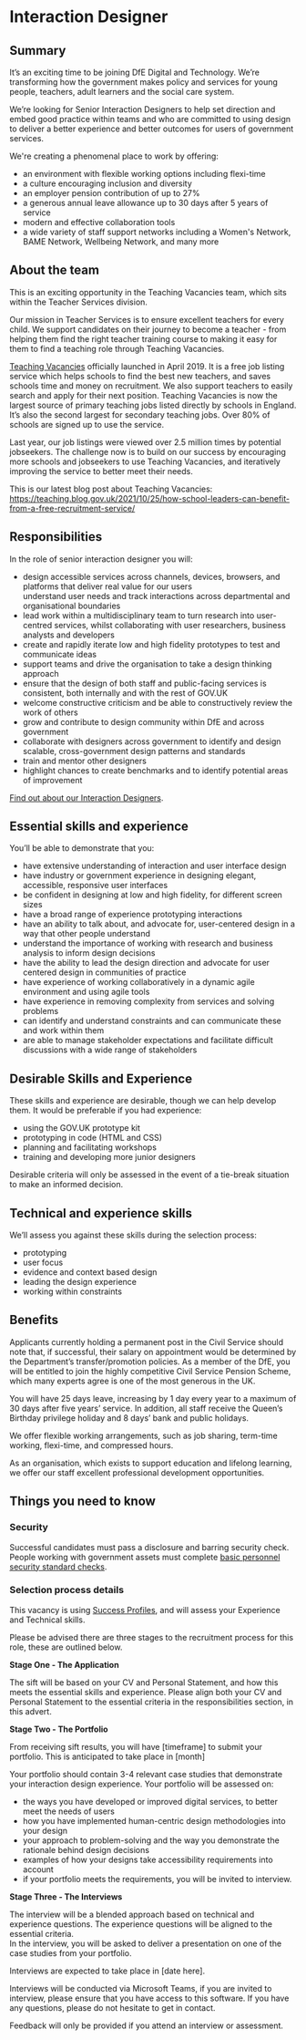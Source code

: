 # Interaction Designer
## Summary  
It’s an exciting time to be joining DfE Digital and Technology. We’re transforming how the government makes policy and services for young people, teachers, adult learners and the social care system. 

We’re looking for Senior Interaction Designers to help set direction and embed good practice within teams and who are committed to using design to deliver a better experience and better outcomes for users of government services. 

We're creating a phenomenal place to work by offering: 

* an environment with flexible working options including flexi-time  
* a culture encouraging inclusion and diversity 
* an employer pension contribution of up to 27%  
* a generous annual leave allowance up to 30 days after 5 years of service  
* modern and effective collaboration tools  
* a wide variety of staff support networks including a Women's Network, BAME Network, Wellbeing Network, and many more 

## About the team

This is an exciting opportunity in the Teaching Vacancies team, which sits within the Teacher Services division.

Our mission in Teacher Services is to ensure excellent teachers for every child. We support candidates on their journey to become a teacher - from helping them find the right teacher training course to making it easy for them to find a teaching role through Teaching Vacancies.

[Teaching Vacancies](https://teaching-vacancies.service.gov.uk) officially launched in April 2019. It is a free job listing service which helps schools to find the best new teachers, and saves schools time and money on recruitment. We also support teachers to easily search and apply for their next position. Teaching Vacancies is now the largest source of primary teaching jobs listed directly by schools in England. It’s also the second largest for secondary teaching jobs. Over 80% of schools are signed up to use the service.

Last year, our job listings were viewed over 2.5 million times by potential jobseekers. The challenge now is to build on our success by encouraging more schools and jobseekers to use Teaching Vacancies, and iteratively improving the service to better meet their needs.

This is our latest blog post about Teaching Vacancies:
https://teaching.blog.gov.uk/2021/10/25/how-school-leaders-can-benefit-from-a-free-recruitment-service/

## Responsibilities

In the role of senior interaction designer you will: 

* design accessible services across channels, devices, browsers, and platforms that deliver real value for our users  
understand user needs and track interactions across departmental and organisational boundaries  
* lead work within a multidisciplinary team to turn research into user-centred services, whilst collaborating with user researchers, business analysts and developers   
* create and rapidly iterate low and high fidelity prototypes to test and communicate ideas  
* support teams and drive the organisation to take a design thinking approach
* ensure that the design of both staff and public-facing services is consistent, both internally and with the rest of GOV.UK 
* welcome constructive criticism and be able to constructively review the work of others 
* grow and contribute to design community within DfE and across government  
* collaborate with designers across government to identify and design scalable, cross-government design patterns and standards
* train and mentor other designers  
* highlight chances to create benchmarks and to identify potential areas of improvement

[Find out about our Interaction Designers](https://www.gov.uk/guidance/interaction-designer). 

## Essential skills and experience

You’ll be able to demonstrate that you: 

* have extensive understanding of interaction and user interface design  
* have industry or government experience in designing elegant, accessible, responsive user interfaces  
* be confident in designing at low and high fidelity, for different screen sizes  
* have a broad range of experience prototyping interactions  
* have an ability to talk about, and advocate for, user-centered design in a way that other people understand  
* understand the importance of working with research and business analysis to inform design decisions  
* have the ability to lead the design direction and advocate for user centered design in communities of practice 
* have experience of working collaboratively in a dynamic agile environment and using agile tools  
* have experience in removing complexity from services and solving problems  
* can identify and understand constraints and can communicate these and work within them  
* are able to manage stakeholder expectations and facilitate difficult discussions with a wide range of stakeholders  

## Desirable Skills and Experience

These skills and experience are desirable, though we can help develop them. It would be preferable if you had experience:
 
* using the GOV.UK prototype kit  
* prototyping in code (HTML and CSS)  
* planning and facilitating workshops
* training and developing more junior designers

Desirable criteria will only be assessed in the event of a tie-break situation to make an informed decision. 

## Technical and experience skills
We’ll assess you against these skills during the selection process:

* prototyping 
* user focus 
* evidence and context based design 
* leading the design experience
* working within constraints 

## Benefits 

Applicants currently holding a permanent post in the Civil Service should note that, if successful, their salary on appointment would be determined by the Department’s transfer/promotion policies. As a member of the DfE, you will be entitled to join the highly competitive Civil Service Pension Scheme, which many experts agree is one of the most generous in the UK.  

You will have 25 days leave, increasing by 1 day every year to a maximum of 30 days after five years’ service. In addition, all staff receive the Queen’s Birthday privilege holiday and 8 days’ bank and public holidays.  

We offer flexible working arrangements, such as job sharing, term-time working, flexi-time, and compressed hours.  

As an organisation, which exists to support education and lifelong learning, we offer our staff excellent professional development opportunities. 

## Things you need to know
 
### Security
 
Successful candidates must pass a disclosure and barring security check. 
People working with government assets must complete [basic personnel security standard checks](https://www.gov.uk/government/publications/government-baseline-personnel-security-standard). 

### Selection process details 

This vacancy is using [Success Profiles](https://www.gov.uk/government/publications/success-profiles), and will assess your Experience and Technical skills. 

Please be advised there are three stages to the recruitment process for this role, these are outlined below.  

**Stage One - The Application**
  
The sift will be based on your CV and Personal Statement, and how this meets the essential skills and experience. Please align both your CV and Personal Statement to the essential criteria in the responsibilities section, in this advert.  

**Stage Two - The Portfolio**
 
From receiving sift results, you will have [timeframe] to submit your portfolio. This is anticipated to take place in [month]

Your portfolio should contain 3-4 relevant case studies that demonstrate your interaction design experience. Your portfolio will be assessed on: 
* the ways you have developed or improved digital services, to better meet the needs of users  
* how you have implemented human-centric design methodologies into your design  
* your approach to problem-solving and the way you demonstrate the rationale behind design decisions  
* examples of how your designs take accessibility requirements into account  
* if your portfolio meets the requirements, you will be invited to interview.  

**Stage Three - The Interviews**

The interview will be a blended approach based on technical and experience questions. The experience questions will be aligned to the essential criteria.  
In the interview, you will be asked to deliver a presentation on one of the case studies from your portfolio.

Interviews are expected to take place in [date here].  

Interviews will be conducted via Microsoft Teams, if you are invited to interview, please ensure that you have access to this software. If you have any questions, please do not hesitate to get in contact. 

Feedback will only be provided if you attend an interview or assessment.
